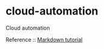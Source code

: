 # cloud-automation
Cloud automation





Reference ::
[Markdown tutorial](https://docs.microsoft.com/en-us/azure/devops/project/wiki/markdown-guidance?view=azure-devops)

